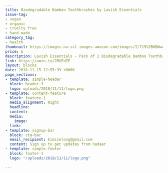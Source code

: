 ```yaml
---
title: Biodegradable Bamboo Toothbrushes by Lavish Essentials
issue-tag:
- vegan
- organic
- cruelty free
- hand made
category_tag:
- health
thumbnail: https://images-na.ssl-images-amazon.com/images/I/719%2BKBWwo6L._SL1500_.jpg
price: £
description: Lavish Essentials - Pack of 2 Biodegradable Bamboo Toothbrushes | Ergonomic and Vegan | Soft Bristles Infused with Vegetable Charcoal … (2 Pack)
link: https://amzn.to/2RVEdZF
layout: blocks
date: 2018-11-15 12:55:39 +0000
page_sections:
- template: simple-header
  block: header-3
  logo: uploads/2018/11/11/logo.png
- template: content-feature
  block: feature-1
  media_alignment: Right
  headline: 
  content: 
  media:
    image: 
  link: 
- template: signup-bar
  block: cta-bar
  email_recipient: kimszelong@gmail.com
  content: Sign up to get updates from nadaar
- template: simple-footer
  block: footer-1
  logo: "/uploads/2018/11/11/logo.png"

---
```

